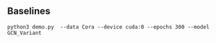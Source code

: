 ## Baselines 

```
python3 demo.py  --data Cora --device cuda:0 --epochs 300 --model GCN_Variant 
```